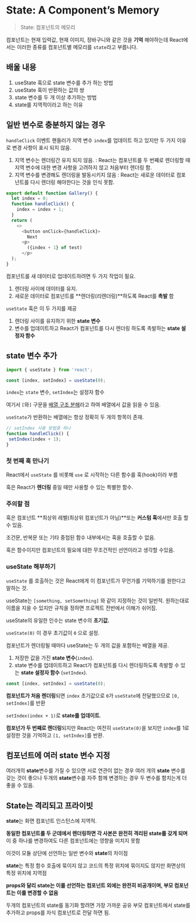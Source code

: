 # State: A Component’s Memory

> State: 컴포넌트의 메모리

컴포넌트는 현재 입력값, 현재 이미지, 장바구니와 같은 것을 **기억** 해야하는데 React에서는 이러한 종류를 컴포넌트별 메모리를 `state`라고 부릅니다.

## 배울 내용

1. useState 훅으로 state 변수를 추가 하는 방법
2. useState 훅이 반환하는 값의 쌍
3. state 변수를 두 개 이상 추가하는 방법
4. state를 지역적이라고 하는 이유

## 일반 변수로 충분하지 않는 경우

`handleClick` 이벤트 핸들러가 지역 변수 `index`를 업데이트 하고 있지만 두 가지 이유로 변경 사항이 표시 되지 않음.

1. 지역 변수는 렌더링간 유지 되지 않음. : React는 컴포넌트를 두 번쨰로 렌더링할 때 지역 변수에 대한 변경 사항을 고려하지 않고 처음부터 렌더링 함.
2. 지역 변수를 변경해도 렌더링을 발동시키지 않음 : React는 새로운 데이터로 컴포넌트를 다시 렌더링 해야한다는 것을 인식 못함.

```javascript
export default function Gallery() {
  let index = 0;
  function handleClick() {
    index = index + 1;
  }
  return (
    <>
      <button onClick={handleClick}>
        Next
      <p>  
        ({index + 1} of test)
      </p>
  );
}
```

컴포넌트를 새 데이터로 업데이트하려면 두 가지 작업이 필요.

1. 렌더링 사이에 데이터를 유지.
2. 새로운 데이터로 컴포넌트를 **렌더링(리렌더링)**하도록 React를 **촉발** 함

`useState` 훅은 이 두 가지를 제공

1. 렌더링 사이를 유지하기 위한 **state 변수**
2. 변수를 업데이트하고 React가 컴포넌트를 다시 렌더링 하도록 촉발하는 **state 설정자 함수**

## state 변수 추가

```javascript
import { useState } from 'react';

const [index, setIndex] = useState(0);
```

`index`는 `state` 변수, `setIndex`는 설정자 함수

여기서 `[`와`]` 구문을 [배열 구조 분해](https://ko.javascript.info/destructuring-assignment)라고 하여 배열에서 값을 읽을 수 있음.

`useState`가 반환하는 배열에는 항상 정확히 두 개의 항목이 존재.

```javascript
// setIndex 사용 방법중 하나
function handleClick() {
 setIndex(index + 1);
}
```

### 첫 번째 훅 만나기

React에서 `useState` 를 비롯해 `use` 로 시작하는 다른 함수를 훅(hook)이라 부름

훅은 React가 **렌더링** 중일 때만 사용할 수 있는 특별한 함수.

### 주의할 점

훅은 컴포넌트 **최상위 레벨(최상위 컴포넌트가 아님)**또는 **커스텀 훅**에서만 호출 할수 있음.

조건문, 반복문 또는 기타 중첩된 함수 내부에서는 훅을 호출할 수 없음.

훅은 함수이지만 컴포넌트의 필요에 대한 무조건적인 선언이라고 생각할 수있음.

### useState 해부하기

`useState` 를 호출하는 것은 React에게 이 컴포넌트가 무언가를 기억하기를 원한다고 말하는 것.

useState는 `[something, setSomething]` 와 같이 지정하는 것이 일반적. 원하는대로 이름을 지을 수 있지만 규칙을 정하면 프로젝트 전반에서 이해가 쉬어짐.

useState의 유일한 인수는 state 변수의 **초기값.** 

`useState(0)` 이 경우 초기값이 `0` 으로 설정.

컴포넌트가 렌더링될 때마다 useState는 두 개의 값을 포함하는 배열을 제공.

1. 저장한 값을 가진 **state 변수**(`index`).
2. state 변수를 업데이트하고 React가 컴포넌트를 다시 렌더링하도록 촉발할 수 있는 **state 설정자 함수** (`setIndex`).

```javascript
const [index, setIndex] = useState(0);
```

**컴포넌트가 처음 렌더링**되면 `index` 초기값으로 `0`가 `useState`에 전달했으므로 `[0, setIndex]`를 반환

`setIndex(index + 1)`로 **state를 업데이트**.

**컴포넌가 두 번째로 렌더링**되지만 React는 여전히 `useState(0)`을 보지만 `index`를 1로 설정한 것을 기억하고 `[1, setIndex]`를 반환.

## 컴포넌트에 여러 state 변수 지정

여러개의 **state**변수를 가질 수 있으면 서로 연관이 없는 경우 여러 개의 **state** 변수를 갖는 것이 좋으나 두개의 **state**변수를 자주 함께 변경하는 경우 두 변수를 함치는게 더 좋을 수 있음.

## State는 격리되고 프라이빗

**state**는 화면 컴포넌트 인스턴스에 지역적.

**동일한 컴포넌트를 두 군데에서 렌더링하면 각 사본은 완전히 격리된 state를 갖게 되며** 이 중 하나를 변경하여도 다른 컴포넌트에는 영향을 미치지 못함

이것이 모듈 상단에 선언하는 일반 변수와 **state**의 차이점

**state**는 특정 함수 호출에 묶이지 않고 코드의 특정 위치에 묶이지도 않지만 화면상의 특정 위치에 지역점

**props와 달리** **state는 이를 선언하는 컴포넌트 외에는 완전히 비공개이며, 부모 컴포넌트는 이를 변경할 수 없음**

두개의 컴포넌트의 state를 동기화 할려면 가장 가까운 공유 부모 컴포넌트에서 state를 추가하고 props를 자식 컴포넌트로 전달 하면 됨.

